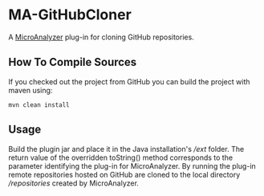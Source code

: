 # MA-GitHubCloner

A [MicroAnalyzer](https://github.com/joelBIT/MicroAnalyzer) plug-in for cloning GitHub repositories.

## How To Compile Sources

If you checked out the project from GitHub you can build the project with maven using:

```
mvn clean install
```

## Usage
Build the plugin jar and place it in the Java installation's */ext* folder. The return value of the overridden toString() method
corresponds to the parameter identifying the plug-in for MicroAnalyzer. By running the plug-in remote repositories hosted on GitHub 
are cloned to the local directory */repositories* created by MicroAnalyzer.

